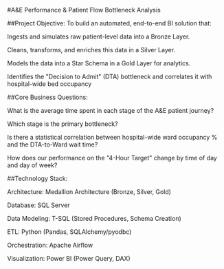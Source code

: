 #A&E Performance & Patient Flow Bottleneck Analysis


##Project Objective: To build an automated, end-to-end BI solution that:

Ingests and simulates raw patient-level data into a Bronze Layer.

Cleans, transforms, and enriches this data in a Silver Layer.

Models the data into a Star Schema in a Gold Layer for analytics.

Identifies the "Decision to Admit" (DTA) bottleneck and correlates it with hospital-wide bed occupancy

##Core Business Questions:

What is the average time spent in each stage of the A&E patient journey?

Which stage is the primary bottleneck?

Is there a statistical correlation between hospital-wide ward occupancy % and the DTA-to-Ward wait time?

How does our performance on the "4-Hour Target" change by time of day and day of week?

##Technology Stack:

Architecture: Medallion Architecture (Bronze, Silver, Gold)

Database: SQL Server

Data Modeling: T-SQL (Stored Procedures, Schema Creation)

ETL: Python (Pandas, SQLAlchemy/pyodbc)

Orchestration: Apache Airflow

Visualization: Power BI (Power Query, DAX)

